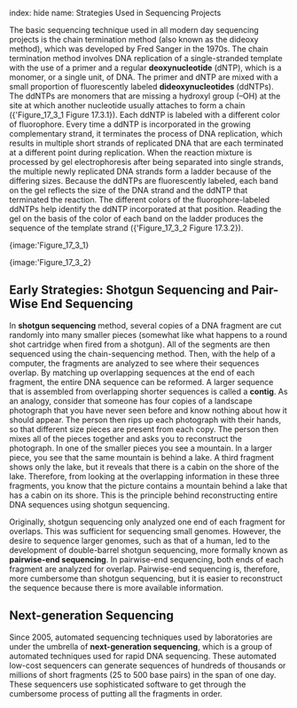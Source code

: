 index: hide
name: Strategies Used in Sequencing Projects

The basic sequencing technique used in all modern day sequencing projects is the chain termination method (also known as the dideoxy method), which was developed by Fred Sanger in the 1970s. The chain termination method involves DNA replication of a single-stranded template with the use of a primer and a regular  **deoxynucleotide** (dNTP), which is a monomer, or a single unit, of DNA. The primer and dNTP are mixed with a small proportion of fluorescently labeled  **dideoxynucleotides** (ddNTPs). The ddNTPs are monomers that are missing a hydroxyl group (–OH) at the site at which another nucleotide usually attaches to form a chain ({'Figure_17_3_1 Figure 17.3.1}). Each ddNTP is labeled with a different color of fluorophore. Every time a ddNTP is incorporated in the growing complementary strand, it terminates the process of DNA replication, which results in multiple short strands of replicated DNA that are each terminated at a different point during replication. When the reaction mixture is processed by gel electrophoresis after being separated into single strands, the multiple newly replicated DNA strands form a ladder because of the differing sizes. Because the ddNTPs are fluorescently labeled, each band on the gel reflects the size of the DNA strand and the ddNTP that terminated the reaction. The different colors of the fluorophore-labeled ddNTPs help identify the ddNTP incorporated at that position. Reading the gel on the basis of the color of each band on the ladder produces the sequence of the template strand ({'Figure_17_3_2 Figure 17.3.2}).


{image:'Figure_17_3_1}
        


{image:'Figure_17_3_2}
        

## Early Strategies: Shotgun Sequencing and Pair-Wise End Sequencing

In  **shotgun sequencing**  method, several copies of a DNA fragment are cut randomly into many smaller pieces (somewhat like what happens to a round shot cartridge when fired from a shotgun). All of the segments are then sequenced using the chain-sequencing method. Then, with the help of a computer, the fragments are analyzed to see where their sequences overlap. By matching up overlapping sequences at the end of each fragment, the entire DNA sequence can be reformed. A  larger sequence that is assembled from overlapping shorter sequences is called a  **contig**. As an analogy, consider that someone has four copies of a landscape photograph that you have never seen before and know nothing about how it should appear. The person then  rips up each photograph with their hands, so that different size pieces are present from each copy. The person then mixes all of the pieces together and asks you to reconstruct the photograph. In one of the smaller pieces you see a mountain. In a larger piece, you see that the same mountain is behind a lake. A third fragment shows only the lake, but it reveals that there is a cabin on the shore of the lake. Therefore, from looking at the overlapping information in these three fragments, you know that the picture contains a mountain behind a lake that has a cabin on its shore. This is the principle behind reconstructing entire DNA sequences using shotgun sequencing.

Originally, shotgun sequencing only analyzed one end of each fragment for overlaps. This was sufficient for sequencing small genomes. However, the desire to sequence larger genomes, such as that of a human, led to the development of double-barrel shotgun sequencing, more formally known as  **pairwise-end sequencing**. In pairwise-end sequencing, both ends of each fragment are analyzed for overlap. Pairwise-end sequencing is, therefore, more cumbersome than shotgun sequencing, but it is easier to reconstruct the sequence because there is more available information.

## Next-generation Sequencing

Since 2005, automated sequencing techniques used by laboratories are under the umbrella of  **next-generation sequencing**, which is a group of automated techniques used for rapid DNA sequencing. These automated low-cost sequencers can generate sequences of hundreds of thousands or millions of short fragments (25 to 500 base pairs) in the span of one day. These sequencers use sophisticated software to get through the cumbersome process of putting all the fragments in order.
